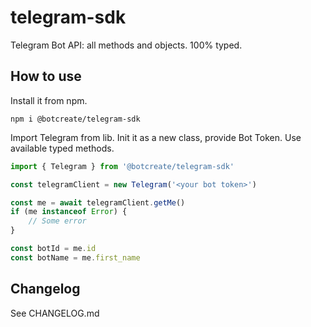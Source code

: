 # telegram-sdk

Telegram Bot API: all methods and objects. 100% typed.

## How to use

Install it from npm.

```shell
npm i @botcreate/telegram-sdk
```

Import Telegram from lib. Init it as a new class, provide Bot Token. Use available typed methods.

```ts
import { Telegram } from '@botcreate/telegram-sdk'

const telegramClient = new Telegram('<your bot token>')

const me = await telegramClient.getMe()
if (me instanceof Error) {
    // Some error
}

const botId = me.id
const botName = me.first_name
```

## Changelog

See CHANGELOG.md
